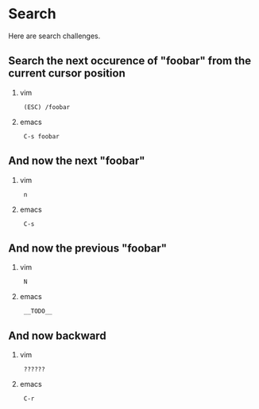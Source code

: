 Search
======

Here are search challenges.

Search the next occurence of "foobar" from the current cursor position
-----------------------------------------------------------------------

1. vim

        (ESC) /foobar

1. emacs

        C-s foobar

And now the next "foobar"
-------------------------

1. vim

        n

1. emacs

        C-s

And now the previous "foobar"
-------------------------

1. vim

        N

1. emacs

        __TODO__

And now backward
-------------------------

1. vim

        ??????

1. emacs

        C-r
